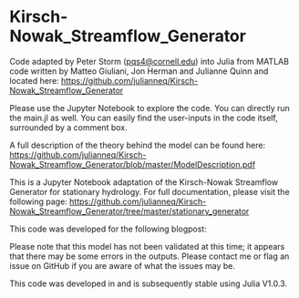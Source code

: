 # Kirsch-Nowak_Streamflow_Generator

Code adapted by Peter Storm (pqs4@cornell.edu) into Julia from MATLAB code written by Matteo Giuliani, Jon Herman and Julianne Quinn and located here: https://github.com/julianneq/Kirsch-Nowak_Streamflow_Generator

Please use the Jupyter Notebook to explore the code. You can directly run the main.jl as well. You can easily find the user-inputs in the code itself, surrounded by a comment box. 

A full description of the theory behind the model can be found here: https://github.com/julianneq/Kirsch-Nowak_Streamflow_Generator/blob/master/ModelDescription.pdf

This is a Jupyter Notebook adaptation of the Kirsch-Nowak Streamflow Generator for stationary hydrology. For full documentation, please visit the following page: https://github.com/julianneq/Kirsch-Nowak_Streamflow_Generator/tree/master/stationary_generator

This code was developed for the following blogpost: 

Please note that this model has not been validated at this time; it appears that there may be some errors in the outputs. Please contact me or flag an issue on GitHub if you are aware of what the issues may be.


This code was developed in and is subsequently stable using Julia V1.0.3. 